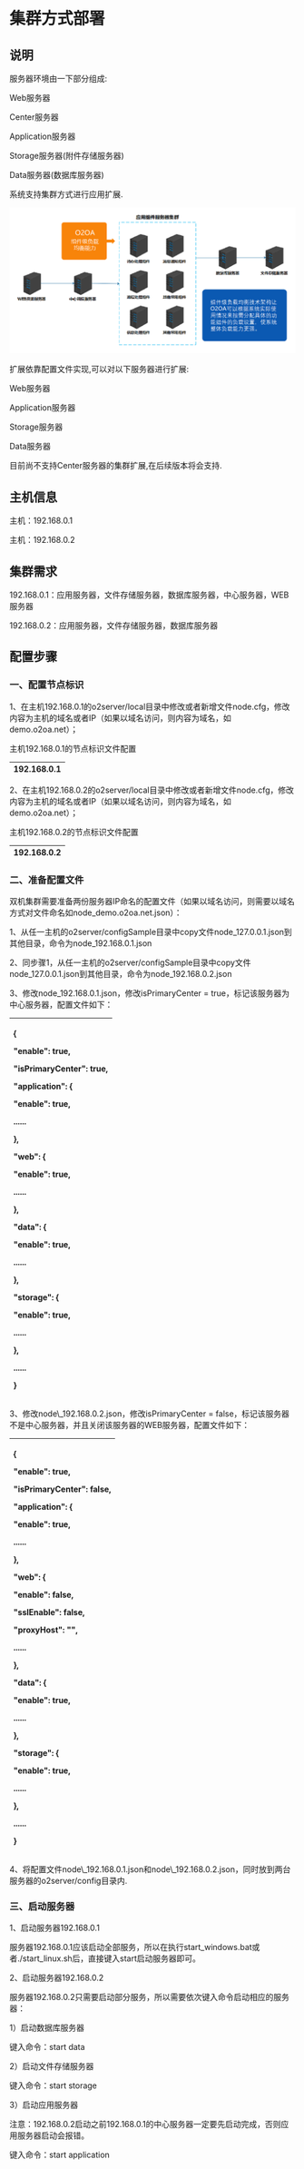 # 集群方式部署

## 说明

服务器环境由一下部分组成:

Web服务器

Center服务器

Application服务器

Storage服务器\(附件存储服务器\)

Data服务器\(数据库服务器\)

系统支持集群方式进行应用扩展.

![](../.gitbook/assets/image%20%28115%29.png)

扩展依靠配置文件实现,可以对以下服务器进行扩展:

Web服务器

Application服务器

Storage服务器

Data服务器

目前尚不支持Center服务器的集群扩展,在后续版本将会支持.



## 主机信息

主机：192.168.0.1

主机：192.168.0.2

## 集群需求

192.168.0.1：应用服务器，文件存储服务器，数据库服务器，中心服务器，WEB服务器

192.168.0.2：应用服务器，文件存储服务器，数据库服务器

## 配置步骤

### 一、配置节点标识

1、在主机192.168.0.1的o2server/local目录中修改或者新增文件node.cfg，修改内容为主机的域名或者IP（如果以域名访问，则内容为域名，如demo.o2oa.net）；

主机192.168.0.1的节点标识文件配置

| 192.168.0.1 |
| :--- |


2、在主机192.168.0.2的o2server/local目录中修改或者新增文件node.cfg，修改内容为主机的域名或者IP（如果以域名访问，则内容为域名，如demo.o2oa.net）；

主机192.168.0.2的节点标识文件配置

| 192.168.0.2 |
| :--- |


### 二、准备配置文件

双机集群需要准备两份服务器IP命名的配置文件（如果以域名访问，则需要以域名方式对文件命名如node\_demo.o2oa.net.json）：

1、从任一主机的o2server/configSample目录中copy文件node\_127.0.0.1.json到其他目录，命令为node\_192.168.0.1.json

2、同步骤1，从任一主机的o2server/configSample目录中copy文件node\_127.0.0.1.json到其他目录，命令为node\_192.168.0.2.json

3、修改node\_192.168.0.1.json，修改isPrimaryCenter = true，标记该服务器为中心服务器，配置文件如下：

<table>
  <thead>
    <tr>
      <th style="text-align:left">
        <p>{</p>
        <p>&quot;enable&quot;: true,</p>
        <p> <b>&quot;isPrimaryCenter&quot;: true,</b>
        </p>
        <p>&quot;application&quot;: {</p>
        <p> <b> &quot;enable&quot;: true,</b>
        </p>
        <p>......</p>
        <p>},</p>
        <p>&quot;web&quot;: {</p>
        <p> <b>&quot;enable&quot;: true,</b>
        </p>
        <p>......</p>
        <p>},</p>
        <p>&quot;data&quot;: {</p>
        <p> <b>&quot;enable&quot;: true,</b>
        </p>
        <p>......</p>
        <p>},</p>
        <p>&quot;storage&quot;: {</p>
        <p> <b>&quot;enable&quot;: true,</b>
        </p>
        <p>......</p>
        <p>},</p>
        <p>......</p>
        <p>}</p>
      </th>
    </tr>
  </thead>
  <tbody></tbody>
</table>3、修改node\_192.168.0.2.json，修改isPrimaryCenter = false，标记该服务器不是中心服务器，并且关闭该服务器的WEB服务器，配置文件如下：

<table>
  <thead>
    <tr>
      <th style="text-align:left">
        <p>{</p>
        <p>&quot;enable&quot;: true,</p>
        <p> <b>&quot;isPrimaryCenter&quot;: false,</b>
        </p>
        <p>&quot;application&quot;: {</p>
        <p> <b>&quot;enable&quot;: true,</b>
        </p>
        <p>......</p>
        <p>},</p>
        <p>&quot;web&quot;: {</p>
        <p> <b>&quot;enable&quot;: false,</b>
        </p>
        <p>&quot;sslEnable&quot;: false,</p>
        <p>&quot;proxyHost&quot;: &quot;&quot;,</p>
        <p>......</p>
        <p>},</p>
        <p>&quot;data&quot;: {</p>
        <p> <b>&quot;enable&quot;: true,</b>
        </p>
        <p>......</p>
        <p>},</p>
        <p>&quot;storage&quot;: {</p>
        <p> <b>&quot;enable&quot;: true,</b>
        </p>
        <p>......</p>
        <p>},</p>
        <p>......</p>
        <p>}</p>
      </th>
    </tr>
  </thead>
  <tbody></tbody>
</table>4、将配置文件node\_192.168.0.1.json和node\_192.168.0.2.json，同时放到两台服务器的o2server/config目录内.

### 三、启动服务器

1、启动服务器192.168.0.1

服务器192.168.0.1应该启动全部服务，所以在执行start\_windows.bat或者./start\_linux.sh后，直接键入start启动服务器即可。

2、启动服务器192.168.0.2

服务器192.168.0.2只需要启动部分服务，所以需要依次键入命令启动相应的服务器：

1）启动数据库服务器

键入命令：start data

2）启动文件存储服务器

键入命令：start storage

3）启动应用服务器

注意：192.168.0.2启动之前192.168.0.1的中心服务器一定要先启动完成，否则应用服务器启动会报错。

键入命令：start application

